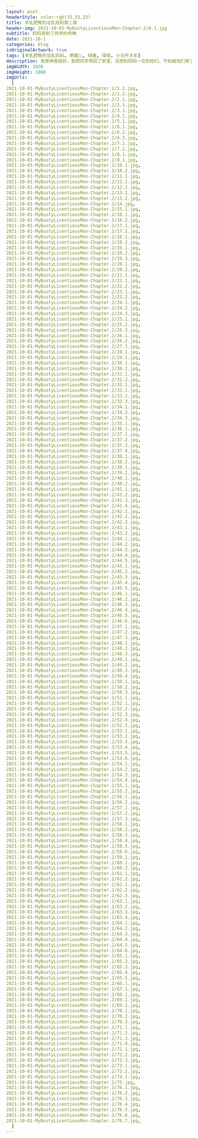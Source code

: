 ```yaml
---
layout: post
headerStyle: color:rgb(33,33,33)
title: 丰乳肥臀的淫乱妈妈第二章
header-img: 2021-10-01-MyBustyLicentiousMon-Chapter.2/6.1.jpg
subtitle: 妈妈尝到了同学的肉棒
date: 2021-10-1
categories: blog
isOriginalArtwork: true
tags: [丰乳肥臀的淫乱妈妈, 萧媚儿, 绿妻, 绿母, 小马开大车]
description: 鬼使神差般的，我把同学带回了家里，没想到妈妈一见到他们，不知被他们用了什么花言巧语，竟然立刻将他们领进了卧室，干柴烈火一般激烈地交合起来，我也在门外看得血脉喷张。一番云雨，妈妈饥渴的身体被小武和小刚轮番灌溉后，变得更加娇艳了。以后……小武和小刚会成常客吗？
imgWidth: 1920
imgHeight: 1080
imgUrls:
  [
2021-10-01-MyBustyLicentiousMon-Chapter.2/1.1.jpg,
2021-10-01-MyBustyLicentiousMon-Chapter.2/1.2.jpg,
2021-10-01-MyBustyLicentiousMon-Chapter.2/2.1.jpg,
2021-10-01-MyBustyLicentiousMon-Chapter.2/2.3.jpg,
2021-10-01-MyBustyLicentiousMon-Chapter.2/3.1.jpg,
2021-10-01-MyBustyLicentiousMon-Chapter.2/4.1.jpg,
2021-10-01-MyBustyLicentiousMon-Chapter.2/5.1.jpg,
2021-10-01-MyBustyLicentiousMon-Chapter.2/6.1.jpg,
2021-10-01-MyBustyLicentiousMon-Chapter.2/6.2.jpg,
2021-10-01-MyBustyLicentiousMon-Chapter.2/6.3.jpg,
2021-10-01-MyBustyLicentiousMon-Chapter.2/7.1.jpg,
2021-10-01-MyBustyLicentiousMon-Chapter.2/7.2.jpg,
2021-10-01-MyBustyLicentiousMon-Chapter.2/8.1.jpg,
2021-10-01-MyBustyLicentiousMon-Chapter.2/9.1.jpg,
2021-10-01-MyBustyLicentiousMon-Chapter.2/10.1.jpg,
2021-10-01-MyBustyLicentiousMon-Chapter.2/10.2.jpg,
2021-10-01-MyBustyLicentiousMon-Chapter.2/11.1.jpg,
2021-10-01-MyBustyLicentiousMon-Chapter.2/12.1.jpg,
2021-10-01-MyBustyLicentiousMon-Chapter.2/12.2.jpg,
2021-10-01-MyBustyLicentiousMon-Chapter.2/13.1.jpg,
2021-10-01-MyBustyLicentiousMon-Chapter.2/13.2.jpg,
2021-10-01-MyBustyLicentiousMon-Chapter.2/14.jpg,
2021-10-01-MyBustyLicentiousMon-Chapter.2/15.1.jpg,
2021-10-01-MyBustyLicentiousMon-Chapter.2/16.1.jpg,
2021-10-01-MyBustyLicentiousMon-Chapter.2/16.2.jpg,
2021-10-01-MyBustyLicentiousMon-Chapter.2/17.1.jpg,
2021-10-01-MyBustyLicentiousMon-Chapter.2/17.2.jpg,
2021-10-01-MyBustyLicentiousMon-Chapter.2/18.1.jpg,
2021-10-01-MyBustyLicentiousMon-Chapter.2/18.2.jpg,
2021-10-01-MyBustyLicentiousMon-Chapter.2/19.1.jpg,
2021-10-01-MyBustyLicentiousMon-Chapter.2/19.2.jpg,
2021-10-01-MyBustyLicentiousMon-Chapter.2/19.3.jpg,
2021-10-01-MyBustyLicentiousMon-Chapter.2/20.1.jpg,
2021-10-01-MyBustyLicentiousMon-Chapter.2/20.2.jpg,
2021-10-01-MyBustyLicentiousMon-Chapter.2/21.1.jpg,
2021-10-01-MyBustyLicentiousMon-Chapter.2/22.1.jpg,
2021-10-01-MyBustyLicentiousMon-Chapter.2/22.2.jpg,
2021-10-01-MyBustyLicentiousMon-Chapter.2/23.1.jpg,
2021-10-01-MyBustyLicentiousMon-Chapter.2/23.2.jpg,
2021-10-01-MyBustyLicentiousMon-Chapter.2/24.1.jpg,
2021-10-01-MyBustyLicentiousMon-Chapter.2/24.2.jpg,
2021-10-01-MyBustyLicentiousMon-Chapter.2/24.3.jpg,
2021-10-01-MyBustyLicentiousMon-Chapter.2/25.1.jpg,
2021-10-01-MyBustyLicentiousMon-Chapter.2/25.2.jpg,
2021-10-01-MyBustyLicentiousMon-Chapter.2/25.3.jpg,
2021-10-01-MyBustyLicentiousMon-Chapter.2/26.1.jpg,
2021-10-01-MyBustyLicentiousMon-Chapter.2/26.2.jpg,
2021-10-01-MyBustyLicentiousMon-Chapter.2/27.1.jpg,
2021-10-01-MyBustyLicentiousMon-Chapter.2/28.1.jpg,
2021-10-01-MyBustyLicentiousMon-Chapter.2/29.1.jpg,
2021-10-01-MyBustyLicentiousMon-Chapter.2/30.1.jpg,
2021-10-01-MyBustyLicentiousMon-Chapter.2/30.2.jpg,
2021-10-01-MyBustyLicentiousMon-Chapter.2/31.1.jpg,
2021-10-01-MyBustyLicentiousMon-Chapter.2/31.2.jpg,
2021-10-01-MyBustyLicentiousMon-Chapter.2/32.1.jpg,
2021-10-01-MyBustyLicentiousMon-Chapter.2/33.1.jpg,
2021-10-01-MyBustyLicentiousMon-Chapter.2/33.2.jpg,
2021-10-01-MyBustyLicentiousMon-Chapter.2/33.3.jpg,
2021-10-01-MyBustyLicentiousMon-Chapter.2/34.1.jpg,
2021-10-01-MyBustyLicentiousMon-Chapter.2/34.2.jpg,
2021-10-01-MyBustyLicentiousMon-Chapter.2/34.3.jpg,
2021-10-01-MyBustyLicentiousMon-Chapter.2/35.1.jpg,
2021-10-01-MyBustyLicentiousMon-Chapter.2/36.1.jpg,
2021-10-01-MyBustyLicentiousMon-Chapter.2/37.1.jpg,
2021-10-01-MyBustyLicentiousMon-Chapter.2/37.2.jpg,
2021-10-01-MyBustyLicentiousMon-Chapter.2/37.3.jpg,
2021-10-01-MyBustyLicentiousMon-Chapter.2/37.4.jpg,
2021-10-01-MyBustyLicentiousMon-Chapter.2/38.1.jpg,
2021-10-01-MyBustyLicentiousMon-Chapter.2/38.2.jpg,
2021-10-01-MyBustyLicentiousMon-Chapter.2/39.1.jpg,
2021-10-01-MyBustyLicentiousMon-Chapter.2/39.2.jpg,
2021-10-01-MyBustyLicentiousMon-Chapter.2/40.1.jpg,
2021-10-01-MyBustyLicentiousMon-Chapter.2/40.2.jpg,
2021-10-01-MyBustyLicentiousMon-Chapter.2/41.1.jpg,
2021-10-01-MyBustyLicentiousMon-Chapter.2/41.2.jpg,
2021-10-01-MyBustyLicentiousMon-Chapter.2/41.3.jpg,
2021-10-01-MyBustyLicentiousMon-Chapter.2/41.4.jpg,
2021-10-01-MyBustyLicentiousMon-Chapter.2/42.1.jpg,
2021-10-01-MyBustyLicentiousMon-Chapter.2/42.2.jpg,
2021-10-01-MyBustyLicentiousMon-Chapter.2/42.3.jpg,
2021-10-01-MyBustyLicentiousMon-Chapter.2/43.1.jpg,
2021-10-01-MyBustyLicentiousMon-Chapter.2/43.2.jpg,
2021-10-01-MyBustyLicentiousMon-Chapter.2/44.1.jpg,
2021-10-01-MyBustyLicentiousMon-Chapter.2/44.2.jpg,
2021-10-01-MyBustyLicentiousMon-Chapter.2/44.3.jpg,
2021-10-01-MyBustyLicentiousMon-Chapter.2/44.4.jpg,
2021-10-01-MyBustyLicentiousMon-Chapter.2/44.5.jpg,
2021-10-01-MyBustyLicentiousMon-Chapter.2/45.1.jpg,
2021-10-01-MyBustyLicentiousMon-Chapter.2/45.2.jpg,
2021-10-01-MyBustyLicentiousMon-Chapter.2/45.3.jpg,
2021-10-01-MyBustyLicentiousMon-Chapter.2/45.4.jpg,
2021-10-01-MyBustyLicentiousMon-Chapter.2/45.5.jpg,
2021-10-01-MyBustyLicentiousMon-Chapter.2/46.1.jpg,
2021-10-01-MyBustyLicentiousMon-Chapter.2/46.2.jpg,
2021-10-01-MyBustyLicentiousMon-Chapter.2/46.3.jpg,
2021-10-01-MyBustyLicentiousMon-Chapter.2/46.4.jpg,
2021-10-01-MyBustyLicentiousMon-Chapter.2/46.5.jpg,
2021-10-01-MyBustyLicentiousMon-Chapter.2/46.6.jpg,
2021-10-01-MyBustyLicentiousMon-Chapter.2/47.1.jpg,
2021-10-01-MyBustyLicentiousMon-Chapter.2/47.2.jpg,
2021-10-01-MyBustyLicentiousMon-Chapter.2/47.3.jpg,
2021-10-01-MyBustyLicentiousMon-Chapter.2/48.1.jpg,
2021-10-01-MyBustyLicentiousMon-Chapter.2/48.2.jpg,
2021-10-01-MyBustyLicentiousMon-Chapter.2/48.3.jpg,
2021-10-01-MyBustyLicentiousMon-Chapter.2/49.1.jpg,
2021-10-01-MyBustyLicentiousMon-Chapter.2/49.2.jpg,
2021-10-01-MyBustyLicentiousMon-Chapter.2/49.3.jpg,
2021-10-01-MyBustyLicentiousMon-Chapter.2/49.4.jpg,
2021-10-01-MyBustyLicentiousMon-Chapter.2/50.1.jpg,
2021-10-01-MyBustyLicentiousMon-Chapter.2/50.2.jpg,
2021-10-01-MyBustyLicentiousMon-Chapter.2/50.3.jpg,
2021-10-01-MyBustyLicentiousMon-Chapter.2/51.1.jpg,
2021-10-01-MyBustyLicentiousMon-Chapter.2/52.1.jpg,
2021-10-01-MyBustyLicentiousMon-Chapter.2/52.2.jpg,
2021-10-01-MyBustyLicentiousMon-Chapter.2/52.3.jpg,
2021-10-01-MyBustyLicentiousMon-Chapter.2/52.4.jpg,
2021-10-01-MyBustyLicentiousMon-Chapter.2/52.5.jpg,
2021-10-01-MyBustyLicentiousMon-Chapter.2/53.1.jpg,
2021-10-01-MyBustyLicentiousMon-Chapter.2/53.2.jpg,
2021-10-01-MyBustyLicentiousMon-Chapter.2/53.3.jpg,
2021-10-01-MyBustyLicentiousMon-Chapter.2/53.4.jpg,
2021-10-01-MyBustyLicentiousMon-Chapter.2/53.5.jpg,
2021-10-01-MyBustyLicentiousMon-Chapter.2/53.6.jpg,
2021-10-01-MyBustyLicentiousMon-Chapter.2/54.1.jpg,
2021-10-01-MyBustyLicentiousMon-Chapter.2/54.2.jpg,
2021-10-01-MyBustyLicentiousMon-Chapter.2/54.3.jpg,
2021-10-01-MyBustyLicentiousMon-Chapter.2/54.4.jpg,
2021-10-01-MyBustyLicentiousMon-Chapter.2/55.1.jpg,
2021-10-01-MyBustyLicentiousMon-Chapter.2/55.2.jpg,
2021-10-01-MyBustyLicentiousMon-Chapter.2/56.1.jpg,
2021-10-01-MyBustyLicentiousMon-Chapter.2/56.2.jpg,
2021-10-01-MyBustyLicentiousMon-Chapter.2/57.1.jpg,
2021-10-01-MyBustyLicentiousMon-Chapter.2/57.2.jpg,
2021-10-01-MyBustyLicentiousMon-Chapter.2/57.3.jpg,
2021-10-01-MyBustyLicentiousMon-Chapter.2/58.1.jpg,
2021-10-01-MyBustyLicentiousMon-Chapter.2/58.2.jpg,
2021-10-01-MyBustyLicentiousMon-Chapter.2/58.3.jpg,
2021-10-01-MyBustyLicentiousMon-Chapter.2/58.4.jpg,
2021-10-01-MyBustyLicentiousMon-Chapter.2/58.5.jpg,
2021-10-01-MyBustyLicentiousMon-Chapter.2/58.6.jpg,
2021-10-01-MyBustyLicentiousMon-Chapter.2/59.1.jpg,
2021-10-01-MyBustyLicentiousMon-Chapter.2/60.1.jpg,
2021-10-01-MyBustyLicentiousMon-Chapter.2/60.2.jpg,
2021-10-01-MyBustyLicentiousMon-Chapter.2/61.1.jpg,
2021-10-01-MyBustyLicentiousMon-Chapter.2/61.2.jpg,
2021-10-01-MyBustyLicentiousMon-Chapter.2/62.1.jpg,
2021-10-01-MyBustyLicentiousMon-Chapter.2/62.2.jpg,
2021-10-01-MyBustyLicentiousMon-Chapter.2/62.3.jpg,
2021-10-01-MyBustyLicentiousMon-Chapter.2/63.1.jpg,
2021-10-01-MyBustyLicentiousMon-Chapter.2/63.2.jpg,
2021-10-01-MyBustyLicentiousMon-Chapter.2/63.3.jpg,
2021-10-01-MyBustyLicentiousMon-Chapter.2/63.4.jpg,
2021-10-01-MyBustyLicentiousMon-Chapter.2/64.1.jpg,
2021-10-01-MyBustyLicentiousMon-Chapter.2/64.2.jpg,
2021-10-01-MyBustyLicentiousMon-Chapter.2/64.3.jpg,
2021-10-01-MyBustyLicentiousMon-Chapter.2/64.4.jpg,
2021-10-01-MyBustyLicentiousMon-Chapter.2/64.5.jpg,
2021-10-01-MyBustyLicentiousMon-Chapter.2/64.6.jpg,
2021-10-01-MyBustyLicentiousMon-Chapter.2/65.1.jpg,
2021-10-01-MyBustyLicentiousMon-Chapter.2/65.2.jpg,
2021-10-01-MyBustyLicentiousMon-Chapter.2/65.3.jpg,
2021-10-01-MyBustyLicentiousMon-Chapter.2/65.4.jpg,
2021-10-01-MyBustyLicentiousMon-Chapter.2/65.5.jpg,
2021-10-01-MyBustyLicentiousMon-Chapter.2/66.1.jpg,
2021-10-01-MyBustyLicentiousMon-Chapter.2/67.1.jpg,
2021-10-01-MyBustyLicentiousMon-Chapter.2/68.1.jpg,
2021-10-01-MyBustyLicentiousMon-Chapter.2/69.1.jpg,
2021-10-01-MyBustyLicentiousMon-Chapter.2/69.2.jpg,
2021-10-01-MyBustyLicentiousMon-Chapter.2/70.1.jpg,
2021-10-01-MyBustyLicentiousMon-Chapter.2/70.2.jpg,
2021-10-01-MyBustyLicentiousMon-Chapter.2/70.3.jpg,
2021-10-01-MyBustyLicentiousMon-Chapter.2/71.1.jpg,
2021-10-01-MyBustyLicentiousMon-Chapter.2/71.2.jpg,
2021-10-01-MyBustyLicentiousMon-Chapter.2/71.3.jpg,
2021-10-01-MyBustyLicentiousMon-Chapter.2/71.4.jpg,
2021-10-01-MyBustyLicentiousMon-Chapter.2/72.1.jpg,
2021-10-01-MyBustyLicentiousMon-Chapter.2/72.2.jpg,
2021-10-01-MyBustyLicentiousMon-Chapter.2/72.3.jpg,
2021-10-01-MyBustyLicentiousMon-Chapter.2/73.1.jpg,
2021-10-01-MyBustyLicentiousMon-Chapter.2/73.2.jpg,
2021-10-01-MyBustyLicentiousMon-Chapter.2/74.1.jpg,
2021-10-01-MyBustyLicentiousMon-Chapter.2/75.jpg,
2021-10-01-MyBustyLicentiousMon-Chapter.2/76.1.jpg,
2021-10-01-MyBustyLicentiousMon-Chapter.2/76.2.jpg,
2021-10-01-MyBustyLicentiousMon-Chapter.2/76.3.jpg,
2021-10-01-MyBustyLicentiousMon-Chapter.2/76.4.jpg,
2021-10-01-MyBustyLicentiousMon-Chapter.2/76.5.jpg,
2021-10-01-MyBustyLicentiousMon-Chapter.2/76.6.jpg,
2021-10-01-MyBustyLicentiousMon-Chapter.2/76.7.jpg,
  ]
---
```

